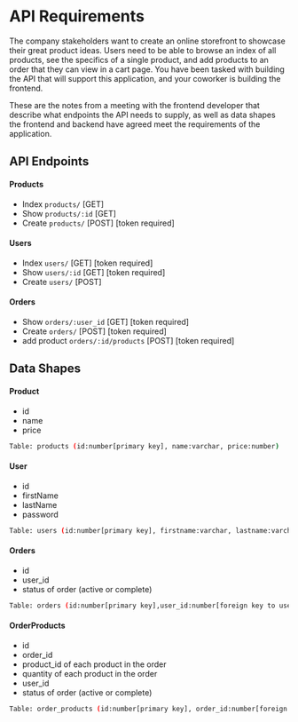 # API Requirements
The company stakeholders want to create an online storefront to showcase their great product ideas. Users need to be able to browse an index of all products, see the specifics of a single product, and add products to an order that they can view in a cart page. You have been tasked with building the API that will support this application, and your coworker is building the frontend.

These are the notes from a meeting with the frontend developer that describe what endpoints the API needs to supply, as well as data shapes the frontend and backend have agreed meet the requirements of the application. 

## API Endpoints
#### Products
- Index    `products/`       [GET]
- Show     `products/:id`    [GET]
- Create   `products/`       [POST] [token required]


#### Users
- Index     `users/`      [GET] [token required]
- Show      `users/:id`   [GET] [token required]
- Create    `users/`      [POST]

#### Orders
- Show          `orders/:user_id`       [GET] [token required]
- Create        `orders/`               [POST] [token required]
- add product   `orders/:id/products`   [POST] [token required]


## Data Shapes
#### Product
- id
- name
- price

```bash
Table: products (id:number[primary key], name:varchar, price:number)
```

#### User
- id
- firstName
- lastName
- password

```bash
Table: users (id:number[primary key], firstname:varchar, lastname:varchar, password:varchar)
```

#### Orders
- id
- user_id
- status of order (active or complete)

```bash
Table: orders (id:number[primary key],user_id:number[foreign key to users table], status:varchar)
```

#### OrderProducts
- id
- order_id
- product_id of each product in the order
- quantity of each product in the order
- user_id
- status of order (active or complete)

```bash
Table: order_products (id:number[primary key], order_id:number[foreign key to orders table],product_id:number[foreign key to products table], quantity:number, user_id:number[foreign key to users table], status:varchar)
```